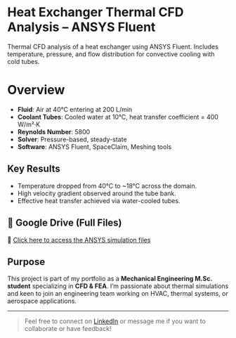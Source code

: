 
# Heat Exchanger Thermal CFD Analysis – ANSYS Fluent 

Thermal CFD analysis of a heat exchanger using ANSYS Fluent. Includes temperature, pressure, and flow distribution for convective cooling with cold tubes. 

# Overview

- **Fluid**: Air at 40°C entering at 200 L/min
- **Coolant Tubes**: Cooled water at 10°C, heat transfer coefficient = 400 W/m²·K
- **Reynolds Number**: 5800
- **Solver**: Pressure-based, steady-state
- **Software**: ANSYS Fluent, SpaceClaim, Meshing tools


##  Key Results

- Temperature dropped from 40°C to ~18°C across the domain.
- High velocity gradient observed around the tube bank.
- Effective heat transfer achieved via water-cooled tubes.

## 🔗 Google Drive (Full Files)

📎 [Click here to access the ANSYS simulation files](https://drive.google.com/file/d/11PDXOIXtQ082liM_ZGQiaLq2kh_jamsl/view?usp=sharing)



##  Purpose

This project is part of my portfolio as a **Mechanical Engineering M.Sc. student** specializing in **CFD & FEA**. I’m passionate about thermal simulations and keen to join an engineering team working on HVAC, thermal systems, or aerospace applications.






---

> Feel free to connect on [LinkedIn](https://www.linkedin.com/in/mehmet-sabri-aksoy/) or message me if you want to collaborate or have feedback!


